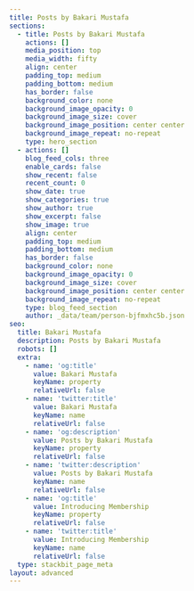 ```yaml
---
title: Posts by Bakari Mustafa
sections:
  - title: Posts by Bakari Mustafa
    actions: []
    media_position: top
    media_width: fifty
    align: center
    padding_top: medium
    padding_bottom: medium
    has_border: false
    background_color: none
    background_image_opacity: 0
    background_image_size: cover
    background_image_position: center center
    background_image_repeat: no-repeat
    type: hero_section
  - actions: []
    blog_feed_cols: three
    enable_cards: false
    show_recent: false
    recent_count: 0
    show_date: true
    show_categories: true
    show_author: true
    show_excerpt: false
    show_image: true
    align: center
    padding_top: medium
    padding_bottom: medium
    has_border: false
    background_color: none
    background_image_opacity: 0
    background_image_size: cover
    background_image_position: center center
    background_image_repeat: no-repeat
    type: blog_feed_section
    author: _data/team/person-bjfmxhc5b.json
seo:
  title: Bakari Mustafa
  description: Posts by Bakari Mustafa
  robots: []
  extra:
    - name: 'og:title'
      value: Bakari Mustafa
      keyName: property
      relativeUrl: false
    - name: 'twitter:title'
      value: Bakari Mustafa
      keyName: name
      relativeUrl: false
    - name: 'og:description'
      value: Posts by Bakari Mustafa
      keyName: property
      relativeUrl: false
    - name: 'twitter:description'
      value: Posts by Bakari Mustafa
      keyName: name
      relativeUrl: false
    - name: 'og:title'
      value: Introducing Membership
      keyName: property
      relativeUrl: false
    - name: 'twitter:title'
      value: Introducing Membership
      keyName: name
      relativeUrl: false
  type: stackbit_page_meta
layout: advanced
---
```


